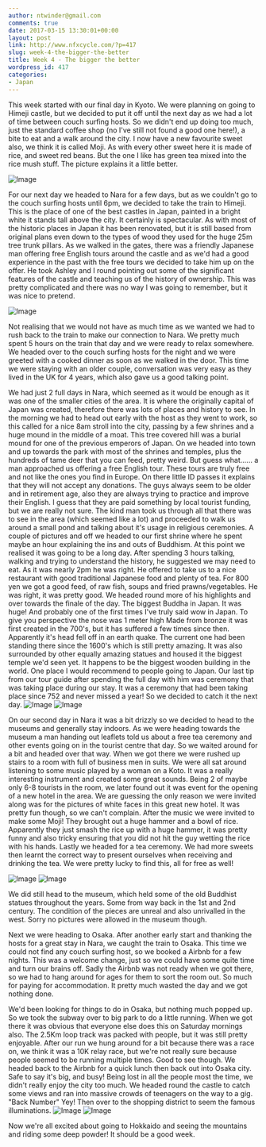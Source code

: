 ```yaml
---
author: ntwinder@gmail.com
comments: true
date: 2017-03-15 13:30:01+00:00
layout: post
link: http://www.nfxcycle.com/?p=417
slug: week-4-the-bigger-the-better
title: Week 4 - The bigger the better
wordpress_id: 417
categories:
- Japan
---
```


This week started with our final day in Kyoto. We were planning on going to Himeji castle, but we decided to put it off until the next day as we had a lot of time between couch surfing hosts. So we didn't end up doing too much, just the standard coffee shop (no I've still not found a good one here!), a bite to eat and a walk around the city. I now have a new favourite sweet also, we think it is called Moji. As with every other sweet here it is made of rice, and sweet red beans. But the one I like has green tea mixed into the rice mush stuff. The picture explains it a little better.

![Image](/assets/images/75.jpg)

For our next day we headed to Nara for a few days, but as we couldn't go to the couch surfing hosts until 6pm, we decided to take the train to Himeji. This is the place of one of the best castles in Japan, painted in a bright white it stands tall above the city. It certainly is spectacular. As with most of the historic places in Japan it has been renovated, but it is still based from original plans even down to the types of wood they used for the huge 25m tree trunk pillars.
As we walked in the gates, there was a friendly Japanese man offering free English tours around the castle and as we'd had a good experience in the past with the free tours we decided to take him up on the offer. He took Ashley and I round pointing out some of the significant features of the castle and teaching us of the history of ownership. This was pretty complicated and there was no way I was going to remember, but it was nice to pretend. 

![Image](/assets/images/76.jpg)

Not realising that we would not have as much time as we wanted we had to rush back to the train to make our connection to Nara. We pretty much spent 5 hours on the train that day and we were ready to relax somewhere. We headed over to the couch surfing hosts for the night and we were greeted with a cooked dinner as soon as we walked in the door. This time we were staying with an older couple, conversation was very easy as they lived in the UK for 4 years, which also gave us a good talking point.

We had just 2 full days in Nara, which seemed as it would be enough as it was one of the smaller cities of the area. It is where the originally capital of Japan was created, therefore there was lots of places and history to see. In the morning we had to head out early with the host as they went to work, so this called for a nice 8am stroll into the city, passing by a few shrines and a huge mound in the middle of a moat. This tree covered hill was a burial mound for one of the previous emperors of Japan. On we headed into town and up towards the park with most of the shrines and temples, plus the hundreds of tame deer that you can feed, pretty weird. But guess what...... a man approached us offering a free English tour. These tours are truly free and not like the ones you find in Europe. On there little ID passes it explains that they will not accept any donations. The guys always seem to be older and in retirement age, also they are always trying to practice and improve their English. I guess that they are paid something by local tourist funding, but we are really not sure.
The kind man took us through all that there was to see in the area (which seemed like a lot) and proceeded to walk us around a small pond and talking about it's usage in religious ceremonies. A couple of pictures and off we headed to our first shrine where he spent maybe an hour explaining the ins and outs of Buddhism. At this point we realised it was going to be a long day. After spending 3 hours talking, walking and trying to understand the history, he suggested we may need to eat. As it was nearly 2pm he was right. He offered to take us to a nice restaurant with good traditional Japanese food and plenty of tea. For 800 yen we got a good feed, of raw fish, soups and fried prawns/vegetables. He was right, it was pretty good.
We headed round more of his highlights and over towards the finale of the day. The biggest Buddha in Japan. It was huge! And probably one of the first times I've truly said wow in Japan. To give you perspective the nose was 1 meter high Made from bronze it was first created in the 700's, but it has suffered a few times since then. Apparently it's head fell off in an earth quake. The current one had been standing there since the 1600's which is still pretty amazing. It was also surrounded by other equally amazing statues and housed it the biggest temple we'd seen yet. It happens to be the biggest wooden building in the world. One place I would recommend to people going to Japan. Our last tip from our tour guide after spending the full day with him was ceremony that was taking place during our stay. It was a ceremony that had been taking place since 752 and never missed a year! So we decided to catch it the next day.
![Image](/assets/images/77.jpg)
![Image](/assets/images/78.jpg)

On our second day in Nara it was a bit drizzly so we decided to head to the museums and generally stay indoors. As we were heading towards the museum a man handing out leaflets told us about a free tea ceremony and other events going on in the tourist centre that day. So we waited around for a bit and headed over that way. When we got there we were rushed up stairs to a room with full of business men in suits. We were all sat around listening to some music played by a woman on a Koto. It was a really interesting instrument and created some great sounds. Being 2 of maybe only 6-8 tourists in the room, we later found out it was event for the opening of a new hotel in the area. We are guessing the only reason we were invited along was for the pictures of white faces in this great new hotel. It was pretty fun though, so we can't complain. After the music we were invited to make some Moji! They brought out a huge hammer and a bowl of rice. Apparently they just smash the rice up with a huge hammer, it was pretty funny and also tricky ensuring that you did not hit the guy wetting the rice with his hands. Lastly we headed for a tea ceremony. We had more sweets then learnt the correct way to present ourselves when receiving and drinking the tea. We were pretty lucky to find this, all for free as well!

![Image](/assets/images/79.jpg)
![Image](/assets/images/80.jpg)

We did still head to the museum, which held some of the old Buddhist statues throughout the years. Some from way back in the 1st and 2nd century. The condition of the pieces are unreal and also unrivalled in the west. Sorry no pictures were allowed in the museum though.

Next we were heading to Osaka. After another early start and thanking the hosts for a great stay in Nara, we caught the train to Osaka. This time we could not find any couch surfing host, so we booked a Airbnb for a few nights. This was a welcome change, just so we could have some quite time and turn our brains off. Sadly the Airbnb was not ready when we got there, so we had to hang around for ages for them to sort the room out. So much for paying for accommodation. It pretty much wasted the day and we got nothing done.

We'd been looking for things to do in Osaka, but nothing much popped up. So we took the subway over to big park to do a little running. When we got there it was obvious that everyone else does this on Saturday mornings also. The 2.5Km loop track was packed with people, but it was still pretty enjoyable. After our run we hung around for a bit because there was a race on, we think it was a 10K relay race, but we're not really sure because people seemed to be running multiple times. Good to see though. We headed back to the Airbnb for a quick lunch then back out into Osaka city. Safe to say it's big, and busy! Being lost in all the people most the time, we didn't really enjoy the city too much. We headed round the castle to catch some views and ran into massive crowds of teenagers on the way to a gig. "Back Number" Yey! Then over to the shopping district to seem the famous illuminations.
![Image](/assets/images/81.jpg)
![Image](/assets/images/82.jpg)

Now we're all excited about going to Hokkaido and seeing the mountains and riding some deep powder! It should be a good week.
